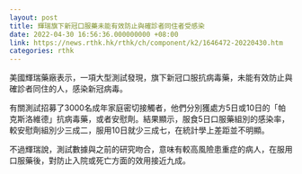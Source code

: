 ```yaml
---
layout: post
title: 輝瑞旗下新冠口服藥未能有效防止與確診者同住者受感染
date: 2022-04-30 16:56:36.000000000 +08:00
link: https://news.rthk.hk/rthk/ch/component/k2/1646472-20220430.htm
categories: rthk
---
```


美國輝瑞藥廠表示，一項大型測試發現，旗下新冠口服抗病毒藥，未能有效防止與確診者同住的人，感染新冠病毒。 

有關測試招募了3000名成年家庭密切接觸者，他們分別獲處方5日或10日的「帕克斯洛維德」抗病毒藥，或者安慰劑。結果顯示，服食5日口服藥組別的感染率，較安慰劑組別少三成二，服用10日就少三成七，在統計學上差距並不明顯。

不過輝瑞說，測試數據與之前的研究吻合，意味有較高風險患重症的病人，在服用口服藥後，對防止入院或死亡方面的效用接近九成。
